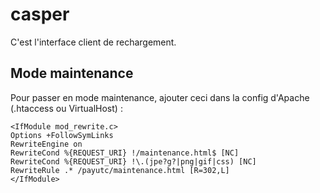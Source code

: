 casper
======

C'est l'interface client de rechargement.

## Mode maintenance

Pour passer en mode maintenance, ajouter ceci dans la config d'Apache (.htaccess ou VirtualHost) :

    <IfModule mod_rewrite.c>
    Options +FollowSymLinks
    RewriteEngine on
    RewriteCond %{REQUEST_URI} !/maintenance.html$ [NC]
    RewriteCond %{REQUEST_URI} !\.(jpe?g?|png|gif|css) [NC]
    RewriteRule .* /payutc/maintenance.html [R=302,L]
    </IfModule>